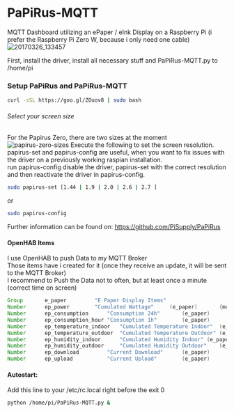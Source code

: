 # PaPiRus-MQTT
MQTT Dashboard utilizing an ePaper / eInk Display on a Raspberry Pi (i prefer the Raspberry Pi Zero W, because i only need one cable)
![20170326_133457](https://cloud.githubusercontent.com/assets/8407566/24331707/3a2c4aba-123a-11e7-9441-34d822843e8c.jpg)

First, install the driver, install all necessary stuff and PaPiRus-MQTT.py to /home/pi
### Setup PaPiRus and PaPiRus-MQTT
```bash
curl -sSL https://goo.gl/ZOuov8 | sudo bash
```
###### Select your screen size
For the Papirus Zero, there are two sizes at the moment  
![papirus-zero-sizes](https://cloud.githubusercontent.com/assets/8407566/24331903/acb3b49e-123d-11e7-8318-f80efbe7040f.png)
Execute the following to set the screen resolution.  
papirus-set and papirus-config are useful, when you want to fix issues with the driver on a previously working raspian installation.  
run papirus-config disable the driver, papirus-set with the correct resolution and then reactivate the driver in papirus-config.  
```bash
sudo papirus-set [1.44 | 1.9 | 2.0 | 2.6 | 2.7 ]
```  
or  
```bash
sudo papirus-config
```
Further information can be found on: https://github.com/PiSupply/PaPiRus

#### OpenHAB Items  
I use OpenHAB to push Data to my MQTT Broker  
Those items have i created for it (once they receive an update, it will be sent to the MQTT Broker)  
I recommend to Push the Data not to often, but at least once a minute (correct time on screen)
```java
Group 		e_paper  	  	"E Paper Display Items"				
Number		ep_power  	  	"Cumulated Wattage"		(e_paper)		{mqtt=">[openhab:epaper/power:state:*:default]"}
Number		ep_consumption		"Consumption 24h"		(e_paper)		{mqtt=">[openhab:epaper/cons_d:state:*:default]"}
Number		ep_consumption_hour	"Consumption 1h"		(e_paper)		{mqtt=">[openhab:epaper/cons_h:state:*:default]"}
Number		ep_temperature_indoor	"Cumulated Temperature Indoor"	(e_paper)		{mqtt=">[openhab:epaper/temp_indoor:state:*:default]"}
Number		ep_temperature_outdoor  "Cumulated Temperature Outdoor"	(e_paper)		{mqtt=">[openhab:epaper/temp_outdoor:state:*:default]"}
Number		ep_humidity_indoor  	"Cumulated Humidity Indoor"	(e_paper)		{mqtt=">[openhab:epaper/humi_indoor:state:*:default]"}
Number		ep_humidity_outdoor  	"Cumulated Humidity Outdoor"	(e_paper)		{mqtt=">[openhab:epaper/humi_outdoor:state:*:default]"}
Number		ep_download  	   	"Current Download"		(e_paper)		{mqtt=">[openhab:epaper/download:state:*:default]"}
Number		ep_upload  	    	"Current Upload"		(e_paper)		{mqtt=">[openhab:epaper/upload:state:*:default]"}
```

#### Autostart:  
Add this line to your /etc/rc.local right before the exit 0  
```bash
python /home/pi/PaPiRus-MQTT.py &
```
